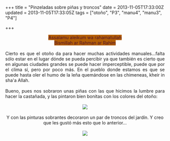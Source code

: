 +++
title = "Pinzeladas sobre piñas y troncos"
date = 2013-11-05T17:33:00Z
updated = 2013-11-05T17:33:05Z
tags = ["otoño", "P3", "manu4", "manu3", "P4"]

+++

<div dir="ltr" style="text-align: left;" trbidi="on"><div style="text-align: center;"><span style="background-color: #b45f06; color: #4c1130;">Assalamu aleikum wa rahamatullah</span></div><div style="text-align: center;"><span style="background-color: #b45f06; color: #4c1130;">Bismillah ar Rahman ar Rahim</span></div><br /><div style="text-align: justify;">Cierto es que el otoño da para hacer muchas actividades manuales...falta sólo estar en el lugar dónde se pueda percibir ya que también es cierto que en algunas ciudades grandes se puede hacer imperceptible, puede que por el clima sí, pero por poco más. En el pueblo donde estamos es que se puede hasta oler el humo de la leña quemándose en las chimeneas, kheir in sha'a Allah.</div><div style="text-align: justify;"><br /></div><div style="text-align: justify;">Bueno, pues nos sobraron unas piñas con las que hicimos la lumbre para hacer la castañada, y las pintaron bien bonitas con los colores del otoño:</div><div style="text-align: justify;"><br /></div><div class="separator" style="clear: both; text-align: center;"><a href="http://2.bp.blogspot.com/-LKLXPUFFqfQ/UnkcDuXuXtI/AAAAAAAAGDU/EGrFWh2G7oc/s1600/pi%C3%B1as1.jpg" imageanchor="1" style="margin-left: 1em; margin-right: 1em;"><img border="0" src="http://2.bp.blogspot.com/-LKLXPUFFqfQ/UnkcDuXuXtI/AAAAAAAAGDU/EGrFWh2G7oc/s1600/pi%C3%B1as1.jpg" /></a></div><div class="separator" style="clear: both; text-align: center;"><br /></div><div class="separator" style="clear: both; text-align: center;">Y con las pinturas sobrantes decoraron un par de troncos del jardín. Y creo que les gustó más esto que lo anterior...</div><div class="separator" style="clear: both; text-align: center;"><br /></div><div class="separator" style="clear: both; text-align: center;"><a href="http://4.bp.blogspot.com/-YbKD5bRsGYc/UnkcUTNOJBI/AAAAAAAAGDc/sijfKbbHN7k/s1600/tronco.jpg" imageanchor="1" style="margin-left: 1em; margin-right: 1em;"><img border="0" src="http://4.bp.blogspot.com/-YbKD5bRsGYc/UnkcUTNOJBI/AAAAAAAAGDc/sijfKbbHN7k/s1600/tronco.jpg" /></a></div><div class="separator" style="clear: both; text-align: center;"><br /></div><div style="text-align: justify;"><br /></div></div>
